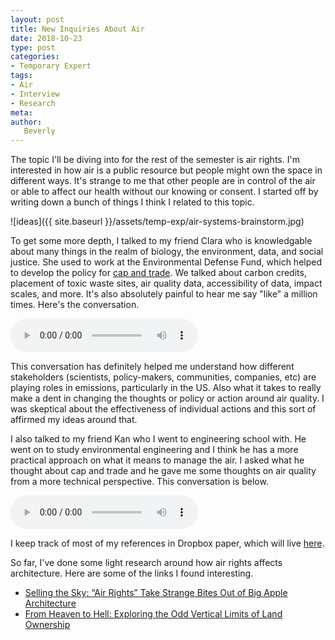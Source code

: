 ```yaml
---
layout: post
title: New Inquiries About Air
date: 2018-10-23
type: post
categories:
- Temporary Expert
tags:
- Air
- Interview
- Research
meta:
author:
   Beverly
---
```


The topic I'll be diving into for the rest of the semester is air rights. I'm interested in how air is a public resource but people might own the space in different ways. It's strange to me that other people are in control of the air or able to affect our health without our knowing or consent. I started off by writing down a bunch of things I think I related to this topic.

 ![ideas]({{ site.baseurl }}/assets/temp-exp/air-systems-brainstorm.jpg)

To get some more depth, I talked to my friend Clara who is knowledgable about many things in the realm of biology, the environment, data, and social justice. She used to work at the Environmental Defense Fund, which helped to develop the policy for [cap and trade](https://www.edf.org/climate/how-cap-and-trade-works). We talked about carbon credits, placement of toxic waste sites, air quality data, accessibility of data, impact scales, and more. It's also absolutely painful to hear me say "like" a million times. Here's the conversation.

<audio controls type="audio/mp4"
  src="{{ site.baseurl }}/assets/temp-exp/temp_exp_clara_air_talk.m4a">
  Your browser does not support the <code>audio</code> element.
</audio>

This conversation has definitely helped me understand how different stakeholders (scientists, policy-makers, communities, companies, etc) are playing roles in emissions, particularly in the US. Also what it takes to really make a dent in changing the thoughts or policy or action around air quality. I was skeptical about the effectiveness of individual actions and this sort of affirmed my ideas around that.

I also talked to my friend Kan who I went to engineering school with. He went on to study environmental engineering and I think he has a more practical approach on what it means to manage the air. I asked what he thought about cap and trade and he gave me some thoughts on air quality from a more technical perspective. This conversation is below.

<audio controls type="audio/mp4"
  src="{{ site.baseurl }}/assets/temp-exp/temp_exp_kan_air_talk.m4a">
  Your browser does not support the <code>audio</code> element.
</audio>

I keep track of most of my references in Dropbox paper, which will live [here](https://paper.dropbox.com/doc/Temporary-Expert-Air-Rights--AQCQ0~7cKlcFRkNkM_fI~7hMAQ-V92gKWsRnnXzjgpMZnb89).

So far, I've done some light research around how air rights affects architecture. Here are some of the links I found interesting.

- [Selling the Sky: “Air Rights” Take Strange Bites Out of Big Apple Architecture
](https://99percentinvisible.org/article/selling-sky-air-rights-take-strange-bites-big-apple-architecture/)
- [From Heaven to Hell: Exploring the Odd Vertical Limits of Land Ownership
](https://99percentinvisible.org/article/heaven-hell-exploring-odd-vertical-limits-land-ownership/)




<!-- ![back of the draft field guide]({{ site.baseurl }}/assets/temp-exp/temp-exp-this-is-a-wip.jpg) -->

